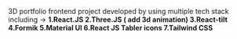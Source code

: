3D portfolio frontend project developed by using multiple tech stack including -> 
**1.React.JS 
2.Three.JS ( add 3d animation)
3.React-tilt
4.Formik
5.Material UI
6.React JS Tabler icons
7.Tailwind CSS**
